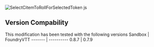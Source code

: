 ![SelectCitemToRollForSelectedToken js](https://user-images.githubusercontent.com/81265884/117085303-b07afc80-ad49-11eb-86e1-2a10624bb604.PNG)

## Version Compability
This modification has been tested with the following versions
Sandbox  | FoundryVTT
-------  | ----------
0.8.7    | 0.7.9
